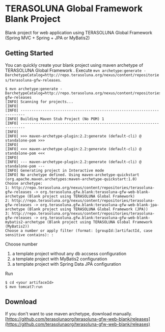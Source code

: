 # TERASOLUNA Global Framework Blank Project

Blank project for web application using TERASOLUNA Global Framework (Spring MVC + Spring + JPA or MyBatis2)


## Getting Started

You can quickly create your blank project using maven archetype of TERASOLUNA Global Framework .
Execute `mvn archetype:generate -DarchetypeCatalog=http://repo.terasoluna.org/nexus/content/repositories/terasoluna-gfw-releases`.

	$ mvn archetype:generate -DarchetypeCatalog=http://repo.terasoluna.org/nexus/content/repositories/terasoluna-gfw-releases
	[INFO] Scanning for projects...
	[INFO]
	[INFO] ------------------------------------------------------------------------
	[INFO] Building Maven Stub Project (No POM) 1
	[INFO] ------------------------------------------------------------------------
	[INFO]
	[INFO] >>> maven-archetype-plugin:2.2:generate (default-cli) @ standalone-pom >>>
	[INFO]
	[INFO] <<< maven-archetype-plugin:2.2:generate (default-cli) @ standalone-pom <<<
	[INFO]
	[INFO] --- maven-archetype-plugin:2.2:generate (default-cli) @ standalone-pom ---
	[INFO] Generating project in Interactive mode
	[INFO] No archetype defined. Using maven-archetype-quickstart (org.apache.maven.archetypes:maven-archetype-quickstart:1.0)
	Choose archetype:
	1: http://repo.terasoluna.org/nexus/content/repositories/terasoluna-gfw-releases -> org.terasoluna.gfw.blank:terasoluna-gfw-web-blank-archetype (Blank project using TERASOLUNA Global Framework)
	2: http://repo.terasoluna.org/nexus/content/repositories/terasoluna-gfw-releases -> org.terasoluna.gfw.blank:terasoluna-gfw-web-blank-jpa-archetype (Blank project using TERASOLUNA Global Framework (JPA))
	3: http://repo.terasoluna.org/nexus/content/repositories/terasoluna-gfw-releases -> org.terasoluna.gfw.blank:terasoluna-gfw-web-blank-mybatis2-archetype (Blank project using TERASOLUNA Global Framework (MyBatis2))
	Choose a number or apply filter (format: [groupId:]artifactId, case sensitive contains): : 

Choose number

1. a template project without any db accsess configuration
2. a template project with MyBatis2 configuration
3. a template project with Spring Data JPA configuration 

Run

    $ cd <your artifaceId>
    $ mvn tomcat7:run

## Download

If you don't want to use maven archetype, download manually.
[https://github.com/terasolunaorg/terasoluna-gfw-web-blank/releases](https://github.com/terasolunaorg/terasoluna-gfw-web-blank/releases)
